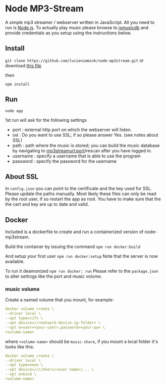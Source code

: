 # Node MP3-Stream

A simple mp3 streamer / webserver written in JavaScript. All you need to run is [Node.js](https://nodejs.org/en/).
To actually play music please browse to [jsmusicdb](https://www.jsmusicdb.com) and provide credentials as you setup using the instructions below.

## Install

`git clone https://github.com/lucienimmink/node-mp3stream.git` or download [this file](https://github.com/lucienimmink/node-mp3stream/archive/master.zip)

then

`npm install`

## Run

`node app`

1st run will ask for the following settings

- port : external http port on which the webserver will listen.
- ssl : Do you want to use SSL; if so please answer Yes. (see notes about SSL)
- path : path where the music is stored; you can build the music database by navigating to <mp3streamurl:port>/rescan after you have logged in.
- username : specify a username that is able to use the program
- password : specify the password for the username

## About SSL

In `config.json` you can point to the certificate and the key used for SSL. Please update the paths manually. Most likely these files can only be read by the root user, if so restart the app as root.
You have to make sure that the the cert and key are up to date and valid.

## Docker

Included is a dockerfile to create and run a containerized version of node-mp3stream.

Build the container by issuing the command
`npm run docker:build`

And setup your first user
`npm run docker:setup`
Note that the server is now available.

To run it deamonized
`npm run docker: run`
Please refer to the `package.json` to alter settings like the port and music volume.

### music volume

Create a named volume that you mount, for example:

```yaml
docker volume create \
--driver local \
--opt type=cifs \
--opt device=//<network-device-ip-folder> \
--opt o=user=<your-user>,password=<your-pw> \
<volume-name>
```

where `<volume-name>` should be `music-share`, if you mount a local folder it's looks like this:

```yaml
docker volume create \
--driver local \ 
--opt type=none \
--opt device=//c/Users/<user name>/... \
--opt o=bind \
<volume-name>
```

